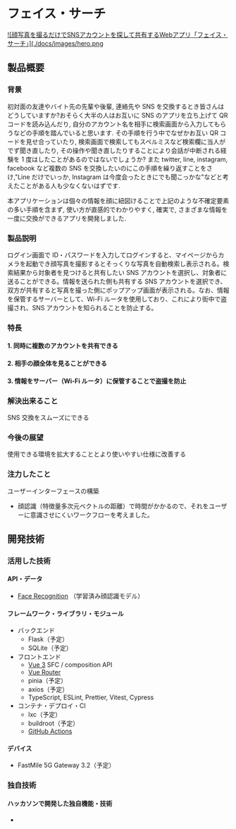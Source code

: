 # フェイス・サーチ

[![顔写真を撮るだけでSNSアカウントを探して共有するWebアプリ「フェイス・サーチ」](./docs/images/hero.png](https://www.youtube.com/watch?v=LUPQFB4QyVo)

## 製品概要

### 背景

初対面の友達やバイト先の先輩や後輩, 連絡先や SNS を交換するとき皆さんはどうしていますか?おそらく大半の人はお互いに SNS のアプリを立ち上げて QR コードを読み込んだり, 自分のアカウント名を相手に検索画面から入力してもらうなどの手順を踏んでいると思います. その手順を行う中でなぜかお互い QR コードを見せ合っていたり, 検索画面で検索してもスペルミスなど検索欄に当人がでず聞き直したり, その操作や聞き直したりすることにより会話が中断される経験を 1 度はしたことがあるのではないでしょうか? また twitter, line, instagram, facebook など複数の SNS を交換したいのにこの手順を繰り返すことをさけ,"Line だけでいっか, Instagram は今度会ったときにでも聞こっかな"などと考えたことがある人も少なくないはずです.

本アプリケーションは個々の情報を顔に紐図けることで上記のような不確定要素の多い手順を含まず, 使い方が直感的でわかりやすく, 確実で, さまざまな情報を一度に交換ができるアプリを開発しました.

### 製品説明

ログイン画面で ID・パスワードを入力してログインすると、マイページからカメラを起動でき顔写真を撮影するとそっくりな写真を自動検索し表示される。検索結果から対象者を見つけると共有したい SNS アカウントを選択し、対象者に送ることができる。情報を送られた側も共有する SNS アカウントを選択でき、双方が共有すると写真を撮った側にポップアップ画面が表示される。なお、情報を保管するサーバーとして、Wi-Fi ルータを使用しており、これにより街中で盗撮され、SNS アカウントを知られることを防止する。

### 特長

#### 1. 同時に複数のアカウントを共有できる

#### 2. 相手の顔全体を見ることができる

#### 3. 情報をサーバー（Wi-Fi ルータ）に保管することで盗撮を防止

### 解決出来ること

SNS 交換をスムーズにできる

### 今後の展望

使用できる環境を拡大することとより使いやすい仕様に改善する

### 注力したこと

ユーザーインターフェースの構築

- 顔認識（特徴量多次元ベクトルの距離）で時間がかかるので、それをユーザーに意識させにくいワークフローを考えました。

## 開発技術

### 活用した技術

#### API・データ

- [Face Recognition](https://face-recognition.readthedocs.io/en/latest/readme.html) （学習済み顔認識モデル）

#### フレームワーク・ライブラリ・モジュール

- バックエンド
  - Flask（予定）
  - SQLite（予定）
- フロントエンド
  - [Vue 3](https://ja.vuejs.org/) SFC / composition API
  - [Vue Router](https://router.vuejs.org/)
  - pinia（予定）
  - axios（予定）
  - TypeScript, ESLint, Prettier, Vitest, Cypress
- コンテナ・デプロイ・CI
  - lxc（予定）
  - buildroot（予定）
  - [GitHub Actions](https://docs.github.com/ja/actions)

#### デバイス

- FastMile 5G Gateway 3.2（予定）

### 独自技術

#### ハッカソンで開発した独自機能・技術

-
